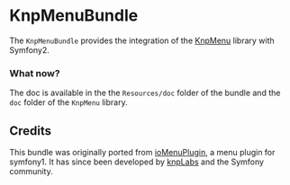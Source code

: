 KnpMenuBundle
=============

The `KnpMenuBundle` provides the integration of the [KnpMenu](https://github.com/knplabs/KnpMenu)
library with Symfony2.

### What now?

The doc is available in the the `Resources/doc` folder of the bundle and the `doc` folder of the
`KnpMenu` library.

## Credits

This bundle was originally ported from [ioMenuPlugin](http://github.com/weaverryan/ioMenuPlugin),
a menu plugin for symfony1. It has since been developed by [knpLabs](http://www.knplabs.com) and
the Symfony community.
